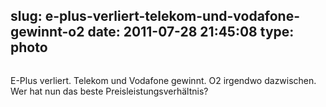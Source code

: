 slug: e-plus-verliert-telekom-und-vodafone-gewinnt-o2
date: 2011-07-28 21:45:08
type: photo
---

<a href="https://www.test.de/themen/computer-telefon/test/Mobilfunknetze-Schlusslicht-E-Plus-4259672-4259674/"><img src="{{@asset.url swerner/tumblr/2011-07-28-e-plus-verliert-telekom-und-vodafone-gewinnt-o2-100edc7b5d.png}}" alt=""/></a>

E-Plus verliert. Telekom und Vodafone gewinnt. O2 irgendwo dazwischen. Wer hat nun das beste Preisleistungsverhältnis?

